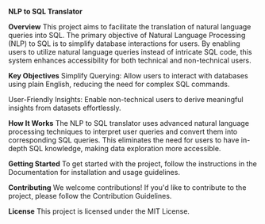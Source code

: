 **NLP to SQL Translator**

**Overview**
This project aims to facilitate the translation of natural language queries into SQL. The primary objective of Natural Language Processing (NLP) to SQL is to simplify database interactions for users. By enabling users to utilize natural language queries instead of intricate SQL code, this system enhances accessibility for both technical and non-technical users.

**Key Objectives**
Simplify Querying: Allow users to interact with databases using plain English, reducing the need for complex SQL commands.

User-Friendly Insights: Enable non-technical users to derive meaningful insights from datasets effortlessly.

**How It Works**
The NLP to SQL translator uses advanced natural language processing techniques to interpret user queries and convert them into corresponding SQL queries. This eliminates the need for users to have in-depth SQL knowledge, making data exploration more accessible.

**Getting Started**
To get started with the project, follow the instructions in the Documentation for installation and usage guidelines.

**Contributing**
We welcome contributions! If you'd like to contribute to the project, please follow the Contribution Guidelines.

**License**
This project is licensed under the MIT License.

